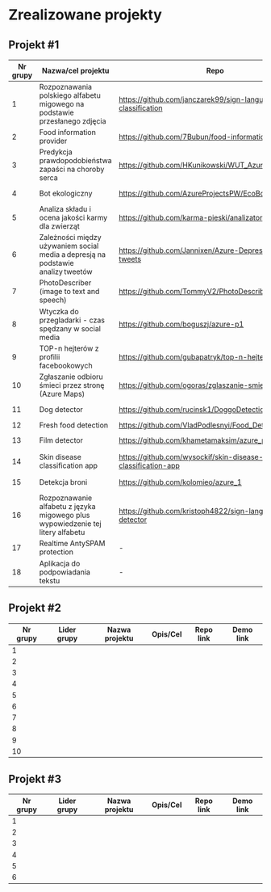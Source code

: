 # Zrealizowane projekty

## Projekt #1

| Nr grupy | Nazwa/cel projektu                                                                                                        | Repo | Demo | Diagram |
|----------|---------------------------------------------------------------------------------------------------------------------------|------|------|---------|
| 1        | Rozpoznawania polskiego alfabetu migowego na podstawie przesłanego zdjęcia                                                | https://github.com/janczarek99/sign-language-classification    | https://www.youtube.com/watch?v=aSBm_2dLl_I     |  <img src="https://github.com/janczarek99/sign-language-classification/raw/main/resources/architecture/architecture.svg" alt="drawing" width="450" /> |
| 2        | Food information provider                                                                                                  | https://github.com/7Bubun/food-information-provider     | https://www.youtube.com/watch?v=PNNGesnDrQI     |<img src="https://user-images.githubusercontent.com/62255561/140944571-dc086a48-c6ce-462b-a667-a94ddb02fb8d.jpg" alt="drawing" width="450" />         |
| 3        | Predykcja prawdopodobieństwa zapaści na choroby serca                                                                      | https://github.com/HKunikowski/WUT_Azure_proj1     | https://www.youtube.com/watch?v=qEi_2D5EfEY      | <img src="https://github.com/HKunikowski/WUT_Azure_proj1/raw/main/images/architecture.png" alt="drawing" width="450" />|
| 4        | Bot ekologiczny                                                                                                             | https://github.com/AzureProjectsPW/EcoBot-On-Azure      | https://www.youtube.com/watch?v=okmf708xc0g     | <img src="https://user-images.githubusercontent.com/64069048/142772811-39a68217-45ee-49aa-9e1c-488613ab60a5.png" alt="drawing" width="450" />        |
| 5        | Analiza składu i ocena jakości karmy dla zwierząt                                                                          | https://github.com/karma-pieski/analizator     | https://www.youtube.com/watch?v=XHffBHFIBww     | <img src="https://github.com/karma-pieski/analizator/raw/master/materials/architecture.png" alt="drawing" width="450" />        |
| 6        | Zależności między używaniem social media a depresją na podstawie analizy tweetów                                            |  https://github.com/Jannixen/Azure-Depression-from-tweets     | -     | <img src="https://github.com/Jannixen/Azure-Depression-from-tweets/raw/main/images/services.png" alt="drawing" width="450" />        |
| 7        | PhotoDescriber (image to text and speech)                                                                                  | https://github.com/TommyV2/PhotoDescriber   | https://www.youtube.com/watch?v=ETrYhoHc7sQ      | <img src="https://user-images.githubusercontent.com/58606334/142779079-e2d5772c-fccb-4844-a195-32bc777e1631.png" alt="drawing" width="450" />        |
| 8        | Wtyczka do przegladarki - czas spędzany w social media                                                                     | https://github.com/boguszj/azure-p1      | https://www.youtube.com/watch?v=Btvrjg0LEM4     | <img src="https://github.com/boguszj/azure-p1/blob/main/assets/infra.drawio.png?raw=true" alt="drawing" width="450" />        |
| 9        | TOP-n hejterów z profilii facebookowych                                                                                   | https://github.com/gubapatryk/top-n-hejterow-fb     | https://www.youtube.com/watch?v=nNFsQOQ9-wc     | <img src="https://raw.githubusercontent.com/gubapatryk/top-n-hejterow-fb/main/diagram.png" alt="drawing" width="450" />        |
| 10       | Zgłaszanie odbioru śmieci przez stronę (Azure Maps)                                                                               |https://github.com/ogoras/zglaszanie-smieci-on-azure      | https://www.youtube.com/watch?v=Fa4FXf8-xV8      |  <img src="https://github.com/ogoras/zglaszanie-smieci-on-azure/raw/main/docs/architecture.svg" alt="drawing" width="450" />      |
| 11       | Dog detector                                                                                                              | https://github.com/rucinsk1/DoggoDetection     | https://www.youtube.com/watch?v=wW4fWsHx_8w     | <img src="https://user-images.githubusercontent.com/46794180/142996305-9c3312bb-d6be-4160-ab1e-d838f2326c35.png" alt="drawing" width="450" />        |
| 12       | Fresh food detection                                                                                                      | https://github.com/VladPodlesnyi/Food_Detection_Project     |  -    |  -       |
| 13       | Film detector                                                                                                             | https://github.com/khametamaksim/azure_project     | https://youtu.be/c790B2XLvdw     | <img src="https://github.com/khametamaksim/azure_project/blob/main/example.png?raw=true" alt="drawing" width="450" />       |
| 14       | Skin disease classification app                                                                                                | https://github.com/wysockif/skin-disease-classification-app     | https://www.youtube.com/watch?v=596PyXO04MA     | <img src="https://github.com/wysockif/skin-disease-classification-app/raw/main/img/Diagram.png" alt="drawing" width="450" />        |
| 15       | Detekcja broni                                                                                                            | https://github.com/kolomieo/azure_1     | https://www.youtube.com/watch?v=HcQLHOLYeF0     | <img src="https://github.com/kolomieo/azure_1/raw/main/architecture.png" alt="drawing" width="450" />        |
| 16       | Rozpoznawanie alfabetu z języka migowego plus wypowiedzenie tej litery alfabetu                                           | https://github.com/kristoph4822/sign-language-detector     | https://youtu.be/LQbSOJz7BPg     | <img src="https://user-images.githubusercontent.com/46055596/143025922-6540652b-9d5b-4400-8a31-c45ffe7bfd74.png" alt="drawing" width="450" />        |
| 17       | Realtime AntySPAM protection                                                                                              | -     | -     | -        |
| 18       | Aplikacja do podpowiadania tekstu                                                                                         | -     | -     | -        |




## Projekt #2

| Nr grupy | Lider grupy | Nazwa projektu | Opis/Cel  | Repo link | Demo link                |
|----------|-------------|----------------|-----------|-----------|--------------------------|
| 1        |             |                |           |           |                          |
| 2        |             |                |           |           |                          |
| 3        |             |                |           |           |                          |
| 4        |             |                |           |           |                          |
| 5        |             |                |           |           |                          |
| 6        |             |                |           |           |                          |
| 7        |             |                |           |           |                          |
| 8        |             |                |           |           |                          |
| 9        |             |                |           |           |                          |
| 10       |             |                |           |           |                          |




## Projekt #3

| Nr grupy | Lider grupy | Nazwa projektu | Opis/Cel  | Repo link | Demo link                |
|----------|-------------|----------------|-----------|-----------|--------------------------|
| 1        |             |                |           |           |                          |
| 2        |             |                |           |           |                          |
| 3        |             |                |           |           |                          |
| 4        |             |                |           |           |                          |
| 5        |             |                |           |           |                          |
| 6        |             |                |           |           |                          |

